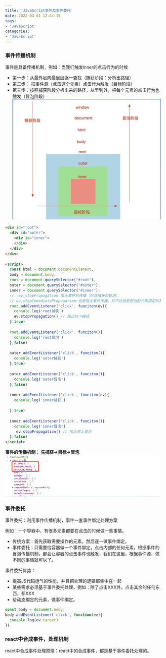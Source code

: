 ```yaml
---
title: 'JavaScript事件及事件委托'
date: 2022-03-01 12:44:15
tags:
- 'JavaScript'
categories:
- 'JavaScript'
---
```

### 事件传播机制
事件是具备传播机制，例如：当我们触发inner的点击行为的时候
 + 第一步：从最外层向最里层逐一查找（捕获阶段：分析出路径）
 + 第二步： 把事件源（点击这个元素）点击行为触发（目标阶段）
 + 第三步：按照捕获阶段分析出来的路径，从里到外，把每个元素的点击行为也触发（冒泡阶段）
![js-01](./js.assets/js_01.png)
```html
<div id="root">
  <div id="outer">
    <div id="inner">
    </div>
  </div>
</div>

<script>
  const html = document.documentElement,
  body = document.body,
  root = document.querySelector("#root"),
  outer = document.querySelector("#outer"),
  inner = document.querySelector("#inner");
  //  ev.stopPropagation 阻止事件的传播（包含捕获和冒泡）、
  // ev.stopImmediatePropagation:也是阻止事件传播，只不过他是把当前元素绑定的其他方法，如果还未执行，也不会在执行。
  root.addEventListener('click', funciton(ev){
    console.log('root捕获')
    ev.stopPropagation() // 阻止向下捕获
  },true)

  root.addEventListener('click', funciton(){
    console.log('root冒泡')
  },false)

  outer.addEventListener('click', funciton(){
    console.log('outer捕获')
  },true)

  outer.addEventListener('click', funciton(){
    console.log('outer冒泡')
  },false)

  inner.addEventListener('click', funciton(ev){
    console.log('inner捕获')
   
  },true)

  inner.addEventListener('click', funciton(){
    console.log('inner冒泡') 
     ev.stopPropagation() // 阻止向上冒泡
  },false)
</script>
```

**事件的传播机制： 先捕获->目标->冒泡**
![js-02](./js.assets/js_02.png)

### 事件委托
事件委托：利用事件传播机制，事件一套事件绑定处理方案

例如：一个容器中，有很多元素都要在点击的时候做一些事情。

+ 传统方案：首先获取需要操作的元素，然后逐一做事件绑定。
+ 事件委托：只需要给容器做一个事件绑定，点击内部的任何元素，根据事件的冒泡传播机制，都会让容器的点击事件也触发，我们在这里，根据事件源，做不同的事情就可以了。

事件委托优势：
+ 提高JS代码运气的性能，并且把处理的逻辑都集中在一起
+ 某些需求必须基于事件委托处理，例如：除了点击XXX外，点击其余的任何东西，都XXX
+ 给动态绑定的元素，做事件绑定。

```js
const body = document.body;
body.addEventListener('click', function(ev){
  console.log(ev.target)
})
``` 

### react中合成事件，处理机制
react中合成事件处理原理：react中的合成事件，都是基于事件委托处理的。


